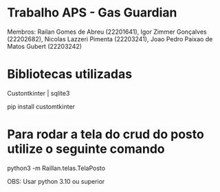 # Trabalho APS - Gas Guardian
Membros:  Railan Gomes de Abreu (22201641), Igor Zimmer Gonçalves (22202682), Nicolas Lazzeri Pimenta (22203241), Joao Pedro Paixao de Matos Gubert (22203242)

# Bibliotecas utilizadas
Custontkinter | sqlite3

pip install customtkinter


# Para rodar a tela do crud do posto utilize o seguinte comando
python3 -m Raillan.telas.TelaPosto

OBS: Usar python 3.10 ou superior